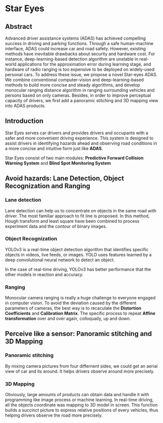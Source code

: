 # Star Eyes

## Abstract
Advanced driver assistance systems (ADAS) has achieved compelling
success in driving and parking functions. Through a safe human-machine interface, ADAS could increase car and road safety. However, existing methods
have inevitable drawbacks about security and hardware cost. For instance, deep-learning-based detection algorithm are unstable in real-world applications for the
approximation error during learning stage, and hardware of radio ranging is too
expensive to be deployed on widely-used personal cars. To address these issue, we
propose a novel Star-eyes ADAS. We combine conventional computer-vision and
deep-learning-based methods to build more concise and steady algorithms, and develop monocular ranging distance algorithm in ranging surrounding vehicles and
persons based on only cameras. Besides, in order to improve perceptual capacity
of drivers, we first add a panoramic stitching and 3D mapping view into ADAS
products.

## Introduction

Star Eyes serves car drivers and provides drivers and occupants with a safer and more convenient driving experience. This system is designed to assist drivers in identifying hazards ahead and observing road conditions in a more concise and intuitive form just like **ADAS**.

Star Eyes consist of two main modules: **Predictive Forward Collision Warning System** and **Blind Spot Monitoring System**

## Avoid hazards: Lane Detection, Object Recognization and Ranging

### Lane detection

Lane detection can help us to concentrate on objects in the same road with driver. The most familiar approach to fit line is proposed. In this method, Hough transform and least square have been combined to process experiment data and the contour of binary images.

### Object Recognization

YOLOv3 is a real-time object detection algorithm that identifies specific objects in videos, live feeds, or images. YOLO uses features learned by a deep convolutional neural network to detect an object.

In the case of real-time driving, YOLOv3 has better performance that the other models in reaction and accuracy. 

### Ranging

Monocular camera ranging is really a huge challenge to everyone engaged in computer vision. To avoid the deviation caused by the different parameters of cameras, the best way is to recaculate the **Distortion Coefficients** and **Calibration Matrix**. The specific process to repeat **Affine transformation** over and over again, colloquaily, up and down.

## Perceive like a sensor: Panoramic stitching and 3D Mapping

### Panoramic stitching

By mixing camera pictures from four differnent sides, we could get an aerial view of car and its around. It helps drivers observe around more precisely.

### 3D Mapping

Obviously, large amounts of products can obtain data and handle it with programming like image process or machine learning. In real-time driving, all the objects coordinate was mapping to 3D model in screen. This function builds a succinct picture to express relative positions of every vehicles, thus helping drivers observe the road more precisely.


